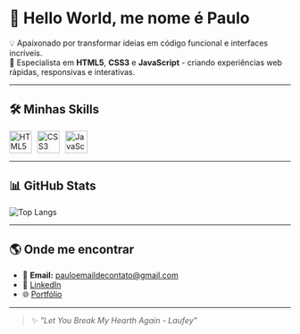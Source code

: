 # 👋 Hello World, me nome é Paulo

💡 Apaixonado por transformar ideias em código funcional e interfaces incríveis.  
🚀 Especialista em **HTML5**, **CSS3** e **JavaScript** - criando experiências web rápidas, responsivas e interativas.  

---

## 🛠️ Minhas Skills
<div style="display: flex; gap: 10px;">
  <img src="https://skillicons.dev/icons?i=html" height="40" alt="HTML5"/>
  <img src="https://skillicons.dev/icons?i=css" height="40" alt="CSS3"/>
  <img src="https://skillicons.dev/icons?i=javascript" height="40" alt="JavaScript"/>
</div>

---

## 📊 GitHub Stats
![Top Langs](https://github-readme-stats.vercel.app/api/top-langs/?username=PaulinRodograu&layout=compact&theme=tokyonight)

---

## 🌎 Onde me encontrar
- 📧 **Email:** pauloemaildecontato@gmail.com  
- 💼 [LinkedIn](https://www.linkedin.com/in/paulo-roberto-76540832a/)  
- 🌐 [Portfólio](https://paulinrodograu.github.io/Portifolio-Finalizado/)

---

> ✨ *"Let You Break My Hearth Again - Laufey"*  
